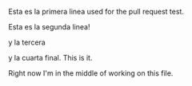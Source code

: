 Esta es la primera linea used for the pull request test.

Esta es la segunda linea!

y la tercera


y la cuarta final. This is it.

Right now I'm in the middle of working on this file.